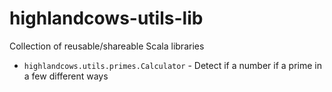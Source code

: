 # highlandcows-utils-lib

Collection of reusable/shareable Scala libraries

- `highlandcows.utils.primes.Calculator` - Detect if a number if a prime in a few different ways